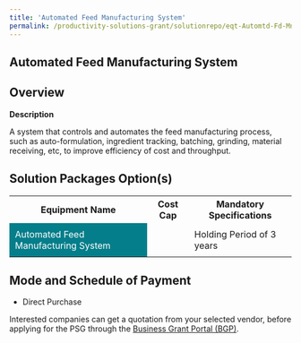 ```yaml
---
title: 'Automated Feed Manufacturing System'
permalink: /productivity-solutions-grant/solutionrepo/eqt-Automtd-Fd-Mnufcturng-sys-Food
---
```


## Automated Feed Manufacturing System

## Overview

**Description**

A system that controls and automates the feed manufacturing process, such as auto-formulation, ingredient tracking, batching, grinding, material receiving, etc, to improve efficiency of cost and throughput. 

## Solution Packages Option(s)

<table>
<tr>
<th><b>Equipment Name</b></th>
<th><b>Cost Cap</b></th>
<th><b>Mandatory Specifications</b></th>
</tr>
<tr>
<td style='padding: 10px; background-color: #037E8A; color: #FFFFFF;'>Automated Feed Manufacturing System</td>
<td style='padding: 10px;'> </td>
<td style='padding: 10px;'>Holding Period of 3 years</td>
</tr>
</table>

## Mode and Schedule of Payment

 - Direct Purchase

Interested companies can get a quotation from your selected vendor, before applying for the PSG through the <a href='https://www.businessgrants.gov.sg/' target='_blank' rel='noopener'>Business Grant Portal (BGP)</a>.

<script src="/jquery/resize-tables.js"></script>

